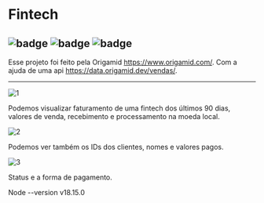 # Fintech 

![badge](https://img.shields.io/badge/React-323330?style=for-the-badge&logo=react&logoColor=61DAFB)
![badge](https://img.shields.io/badge/TypeScript-ffffff?style=for-the-badge&logo=typescript&logoColor=blue)
![badge](https://img.shields.io/badge/Node.js-43853D?style=for-the-badge&logo=node.js&logoColor=white)
----

Esse projeto foi feito pela Origamid https://www.origamid.com/. 
Com a ajuda de uma api https://data.origamid.dev/vendas/.

---

![1](https://github.com/harleiaki/Fintech/assets/96266332/1c30d1e7-2c71-48fb-89d6-f481c7400aa3)

Podemos visualizar faturamento de uma fintech dos últimos 90 dias, valores de venda, recebimento e processamento na moeda local.

![2](https://github.com/harleiaki/Fintech/assets/96266332/bf286b9d-bd87-4298-b594-c8ad8e5f9d7f)

Podemos ver também os IDs dos clientes, nomes e valores pagos.

![3](https://github.com/harleiaki/Fintech/assets/96266332/3ed895f1-ba64-47ed-ad8b-62f2ca3e3497)

Status e a forma de pagamento.

Node --version v18.15.0
